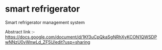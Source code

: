 # smart refrigerator
Smart refrigerator management system


 

  Abstract link :- 
    https://docs.google.com/document/d/1Kf3uCpQkaSgNRhXyKCON1QWSDPwNNzU0vWnwLd_ZF5U/edit?usp=sharing
